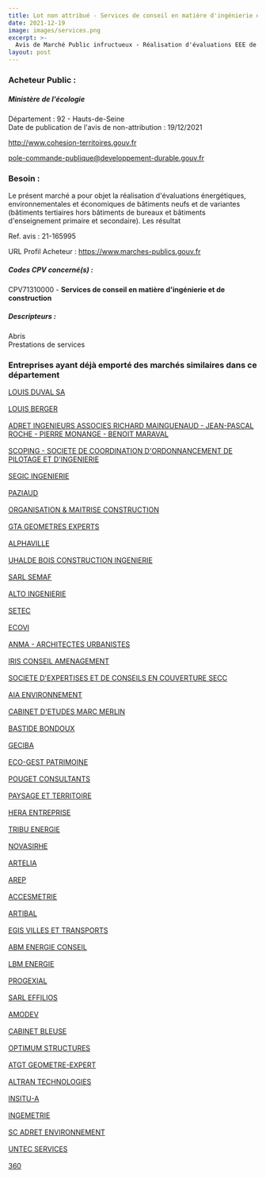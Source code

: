 ```yaml
---
title: Lot non attribué - Services de conseil en matière d'ingénierie et de construction
date: 2021-12-19
image: images/services.png
excerpt: >-
  Avis de Marché Public infructueux - Réalisation d'évaluations EEE de bâtiments neufs et de variantes (bâtiments secondaires et tertiaires hors bâtiments de bureaux et bâtiments d'enseignement primaire et secondaire
layout: post
---
```


### Acheteur Public :
##### Ministère de l'écologie
Département : 92 - Hauts-de-Seine<br/>
Date de publication de l'avis de non-attribution : 19/12/2021


http://www.cohesion-territoires.gouv.fr

pole-commande-publique@developpement-durable.gouv.fr


### Besoin :

Le présent marché a pour objet la réalisation d'évaluations énergétiques, environnementales et économiques de bâtiments neufs et de variantes (bâtiments tertiaires hors bâtiments de bureaux et bâtiments d'enseignement primaire et secondaire). Les résultat

Ref. avis : 21-165995

URL Profil Acheteur : https://www.marches-publics.gouv.fr

##### Codes CPV concerné(s) :
CPV71310000 - **Services de conseil en matière d'ingénierie et de construction** <br/>

##### Descripteurs :
Abris <br/>
Prestations de services <br/>

### Entreprises ayant déjà emporté des marchés similaires dans ce département
<a href="/entreprise-544/siren-301981866">LOUIS DUVAL SA</a><br/><br/>
<a href="/entreprise-544/siren-302588801">LOUIS BERGER</a><br/><br/>
<a href="/entreprise-546/siren-321578833">ADRET INGENIEURS ASSOCIES RICHARD MAINGUENAUD - JEAN-PASCAL ROCHE - PIERRE MONANGE - BENOIT MARAVAL</a><br/><br/>
<a href="/entreprise-546/siren-323420349">SCOPING - SOCIETE DE COORDINATION D'ORDONNANCEMENT DE PILOTAGE ET D'INGENIERIE</a><br/><br/>
<a href="/entreprise-546/siren-324668144">SEGIC INGENIERIE</a><br/><br/>
<a href="/entreprise-547/siren-328604624">PAZIAUD</a><br/><br/>
<a href="/entreprise-548/siren-339357329">ORGANISATION & MAITRISE CONSTRUCTION</a><br/><br/>
<a href="/entreprise-551/siren-352773972">GTA GEOMETRES EXPERTS</a><br/><br/>
<a href="/entreprise-551/siren-379747124">ALPHAVILLE</a><br/><br/>
<a href="/entreprise-552/siren-380465112">UHALDE BOIS CONSTRUCTION INGENIERIE</a><br/><br/>
<a href="/entreprise-552/siren-381643378">SARL SEMAF</a><br/><br/>
<a href="/entreprise-552/siren-383163318">ALTO INGENIERIE</a><br/><br/>
<a href="/entreprise-552/siren-383906716">SETEC</a><br/><br/>
<a href="/entreprise-553/siren-387623499">ECOVI</a><br/><br/>
<a href="/entreprise-553/siren-388674459">ANMA - ARCHITECTES URBANISTES</a><br/><br/>
<a href="/entreprise-554/siren-391629656">IRIS CONSEIL AMENAGEMENT</a><br/><br/>
<a href="/entreprise-556/siren-407753680">SOCIETE D'EXPERTISES ET DE CONSEILS EN COUVERTURE SECC</a><br/><br/>
<a href="/entreprise-558/siren-423018779">AIA ENVIRONNEMENT</a><br/><br/>
<a href="/entreprise-559/siren-428634356">CABINET D'ETUDES MARC MERLIN</a><br/><br/>
<a href="/entreprise-559/siren-428979868">BASTIDE BONDOUX</a><br/><br/>
<a href="/entreprise-559/siren-430003228">GECIBA</a><br/><br/>
<a href="/entreprise-560/siren-437861131">ECO-GEST PATRIMOINE</a><br/><br/>
<a href="/entreprise-560/siren-438181869">POUGET CONSULTANTS</a><br/><br/>
<a href="/entreprise-560/siren-438380065">PAYSAGE ET TERRITOIRE</a><br/><br/>
<a href="/entreprise-561/siren-438978678">HERA ENTREPRISE</a><br/><br/>
<a href="/entreprise-561/siren-440306173">TRIBU ENERGIE</a><br/><br/>
<a href="/entreprise-561/siren-443208194">NOVASIRHE</a><br/><br/>
<a href="/entreprise-562/siren-444523526">ARTELIA</a><br/><br/>
<a href="/entreprise-562/siren-444572382">AREP</a><br/><br/>
<a href="/entreprise-562/siren-448656660">ACCESMETRIE</a><br/><br/>
<a href="/entreprise-564/siren-481590693">ARTIBAL</a><br/><br/>
<a href="/entreprise-566/siren-493334429">EGIS VILLES ET TRANSPORTS</a><br/><br/>
<a href="/entreprise-567/siren-499253060">ABM ENERGIE CONSEIL</a><br/><br/>
<a href="/entreprise-567/siren-500390737">LBM ENERGIE</a><br/><br/>
<a href="/entreprise-567/siren-500877857">PROGEXIAL</a><br/><br/>
<a href="/entreprise-567/siren-501596555">SARL EFFILIOS</a><br/><br/>
<a href="/entreprise-571/siren-530914670">AMODEV</a><br/><br/>
<a href="/entreprise-571/siren-533335402">CABINET BLEUSE</a><br/><br/>
<a href="/entreprise-572/siren-537771784">OPTIMUM STRUCTURES</a><br/><br/>
<a href="/entreprise-572/siren-552017386">ATGT GEOMETRE-EXPERT</a><br/><br/>
<a href="/entreprise-573/siren-702012956">ALTRAN TECHNOLOGIES</a><br/><br/>
<a href="/entreprise-576/siren-793377763">INSITU-A</a><br/><br/>
<a href="/entreprise-576/siren-800765406">INGEMETRIE</a><br/><br/>
<a href="/entreprise-578/siren-812657849">SC ADRET ENVIRONNEMENT</a><br/><br/>
<a href="/entreprise-579/siren-823338025">UNTEC SERVICES</a><br/><br/>
<a href="/entreprise-579/siren-823822291">360</a><br/><br/>
